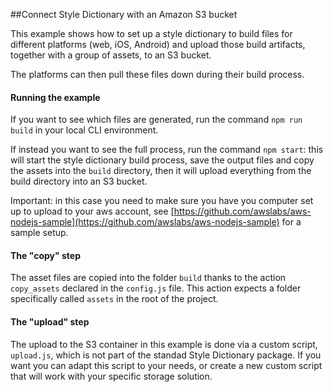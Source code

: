 ##Connect Style Dictionary with an Amazon S3 bucket

This example shows how to set up a style dictionary to build files for different platforms (web, iOS, Android) and upload those build artifacts, together with a group of assets, to an S3 bucket. 

The platforms can then pull these files down during their build process.

#### Running the example

If you want to see which files are generated, run the command `npm run build` in your local CLI environment.

If instead you want to see the full process, run the command `npm start`: this will start the style dictionary build process, save the output files and copy the assets into the `build` directory, then it will upload everything from the build directory into an S3 bucket. 

Important: in this case you need to make sure you have you computer set up to upload to your aws account, see [https://github.com/awslabs/aws-nodejs-sample](https://github.com/awslabs/aws-nodejs-sample) for a sample setup.

#### The "copy" step

The asset files are copied into the folder `build` thanks to the action `copy_assets` declared in the `config.js` file. This action expects a folder specifically called `assets` in the root of the project.


#### The "upload" step

The upload to the S3 container in this example is done via a custom script, `upload.js`, which is not part of the standad Style Dictionary package. If you want you can adapt this script to your needs, or create a new custom script that will work with your specific storage solution.
